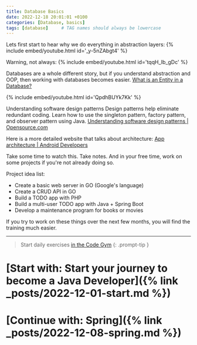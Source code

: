 ```yaml
---
title: Database Basics
date: 2022-12-18 20:01:01 +0100
categories: [Database, basics]
tags: [database]     # TAG names should always be lowercase
---
```


Lets first start to hear why we do everything in abstraction layers:
{% include embed/youtube.html id='_y-5nZAbgt4' %}

Warning, not always:
{% include embed/youtube.html id='tqqH_Ib_gDc' %}

Databases are a whole different story, but if you understand abstraction and OOP, then working with databases becomes
easier.
[What is an Entity in a Database?](https://study.com/academy/lesson/what-is-an-entity-in-a-database.html)

{% include embed/youtube.html id='QpdhBUYk7Kk' %}

Understanding software design patterns
Design patterns help eliminate redundant coding. Learn how to use the singleton pattern, factory pattern, and observer
pattern using Java.
[Understanding software design patterns | Opensource.com](https://opensource.com/article/19/7/understanding-software-design-patterns)

Here is a more detailed website that talks about architecture:
[App architecture | Android Developers](https://developer.android.com/topic/architecture/intro)

Take some time to watch this. Take notes. And in your free time, work on some projects if you're not already doing so.

Project idea list:

- Create a basic web server in GO (Google's language)
- Create a CRUD API in GO
- Build a TODO app with PHP
- Build a multi-user TODO app with Java + Spring Boot
- Develop a maintenance program for books or movies

If you try to work on these things over the next few months, you will find the training much easier.

***
> Start daily exercises [in the Code Gym](https://codegym.cc/)
{: .prompt-tip }

# [Start with: Start your journey to become a Java Developer]({% link _posts/2022-12-01-start.md %})

# [Continue with: Spring]({% link _posts/2022-12-08-spring.md %})
